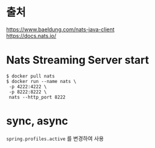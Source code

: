 # 출처 

<https://www.baeldung.com/nats-java-client>  
<https://docs.nats.io/>  

# Nats Streaming Server start

```shell
$ docker pull nats
$ docker run --name nats \
 -p 4222:4222 \
 -p 8222:8222 \
 nats --http_port 8222
```

# sync, async

`spring.profiles.active` 를 변경하여 사용